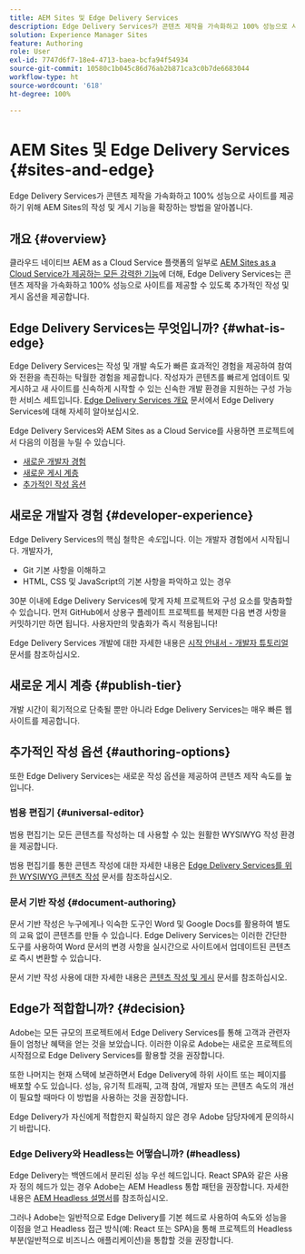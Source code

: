 ```yaml
---
title: AEM Sites 및 Edge Delivery Services
description: Edge Delivery Services가 콘텐츠 제작을 가속화하고 100% 성능으로 사이트를 제공하기 위해 AEM Sites의 작성 및 게시 기능을 확장하는 방법을 알아봅니다.
solution: Experience Manager Sites
feature: Authoring
role: User
exl-id: 7747d6f7-18e4-4713-baea-bcfa94f54934
source-git-commit: 10580c1b045c86d76ab2b871ca3c0b7de6683044
workflow-type: ht
source-wordcount: '618'
ht-degree: 100%

---
```


# AEM Sites 및 Edge Delivery Services {#sites-and-edge}

Edge Delivery Services가 콘텐츠 제작을 가속화하고 100% 성능으로 사이트를 제공하기 위해 AEM Sites의 작성 및 게시 기능을 확장하는 방법을 알아봅니다.

## 개요 {#overview}

클라우드 네이티브 AEM as a Cloud Service 플랫폼의 일부로 [AEM Sites as a Cloud Service가 제공하는 모든 강력한 기능](/help/sites-cloud/sites-cloud-changes.md)에 더해, Edge Delivery Services는 콘텐츠 제작을 가속화하고 100% 성능으로 사이트를 제공할 수 있도록 추가적인 작성 및 게시 옵션을 제공합니다.

## Edge Delivery Services는 무엇입니까? {#what-is-edge}

Edge Delivery Services는 작성 및 개발 속도가 빠른 효과적인 경험을 제공하여 참여와 전환을 촉진하는 탁월한 경험을 제공합니다. 작성자가 콘텐츠를 빠르게 업데이트 및 게시하고 새 사이트를 신속하게 시작할 수 있는 신속한 개발 환경을 지원하는 구성 가능한 서비스 세트입니다. [Edge Delivery Services 개요](/help/edge/overview.md) 문서에서 Edge Delivery Services에 대해 자세히 알아보십시오.

Edge Delivery Services와 AEM Sites as a Cloud Service를 사용하면 프로젝트에서 다음의 이점을 누릴 수 있습니다.

* [새로운 개발자 경험](#developer-experience)
* [새로운 게시 계층](#publish-tier)
* [추가적인 작성 옵션](#authoring-options)

## 새로운 개발자 경험 {#developer-experience}

Edge Delivery Services의 핵심 철학은 *속도*&#x200B;입니다. 이는 개발자 경험에서 시작됩니다. 개발자가,

* Git 기본 사항을 이해하고
* HTML, CSS 및 JavaScript의 기본 사항을 파악하고 있는 경우

30분 이내에 Edge Delivery Services에 맞게 자체 프로젝트와 구성 요소를 맞춤화할 수 있습니다. 먼저 GitHub에서 상용구 플레이트 프로젝트를 복제한 다음 변경 사항을 커밋하기만 하면 됩니다. 사용자만의 맞춤화가 즉시 적용됩니다!

Edge Delivery Services 개발에 대한 자세한 내용은 [시작 안내서 - 개발자 튜토리얼](https://www.aem.live/developer/tutorial) 문서를 참조하십시오.

## 새로운 게시 계층 {#publish-tier}

개발 시간이 획기적으로 단축될 뿐만 아니라 Edge Delivery Services는 매우 빠른 웹 사이트를 제공합니다.

## 추가적인 작성 옵션 {#authoring-options}

또한 Edge Delivery Services는 새로운 작성 옵션을 제공하여 콘텐츠 제작 속도를 높입니다.

### 범용 편집기 {#universal-editor}

범용 편집기는 모든 콘텐츠를 작성하는 데 사용할 수 있는 원활한 WYSIWYG 작성 환경을 제공합니다.

범용 편집기를 통한 콘텐츠 작성에 대한 자세한 내용은 [Edge Delivery Services를 위한 WYSIWYG 콘텐츠 작성](/help/edge/wysiwyg-authoring/authoring.md) 문서를 참조하십시오.

### 문서 기반 작성 {#document-authoring}

문서 기반 작성은 누구에게나 익숙한 도구인 Word 및 Google Docs를 활용하여 별도의 교육 없이 콘텐츠를 만들 수 있습니다. Edge Delivery Services는 이러한 간단한 도구를 사용하여 Word 문서의 변경 사항을 실시간으로 사이트에서 업데이트된 콘텐츠로 즉시 변환할 수 있습니다.

문서 기반 작성 사용에 대한 자세한 내용은 [콘텐츠 작성 및 게시](https://www.aem.live/docs/authoring) 문서를 참조하십시오.

## Edge가 적합합니까? {#decision}

Adobe는 모든 규모의 프로젝트에서 Edge Delivery Services를 통해 고객과 관련자들이 엄청난 혜택을 얻는 것을 보았습니다. 이러한 이유로 Adobe는 새로운 프로젝트의 시작점으로 Edge Delivery Services를 활용할 것을 권장합니다.

또한 나머지는 현재 스택에 보관하면서 Edge Delivery에 하위 사이트 또는 페이지를 배포할 수도 있습니다. 성능, 유기적 트래픽, 고객 참여, 개발자 또는 콘텐츠 속도의 개선이 필요할 때마다 이 방법을 사용하는 것을 권장합니다.

Edge Delivery가 자신에게 적합한지 확실하지 않은 경우 Adobe 담당자에게 문의하시기 바랍니다.

### Edge Delivery와 Headless는 어떻습니까? (#headless)

Edge Delivery는 백엔드에서 분리된 성능 우선 헤드입니다. React SPA와 같은 사용자 정의 헤드가 있는 경우 Adobe는 AEM Headless 통합 패턴을 권장합니다. 자세한 내용은 [AEM Headless 설명서](/help/headless/introduction.md)를 참조하십시오.

그러나 Adobe는 일반적으로 Edge Delivery를 기본 헤드로 사용하여 속도와 성능을 이점을 얻고 Headless 접근 방식(예: React 또는 SPA)을 통해 프로젝트의 Headless 부분(일반적으로 비즈니스 애플리케이션)을 통합할 것을 권장합니다.
